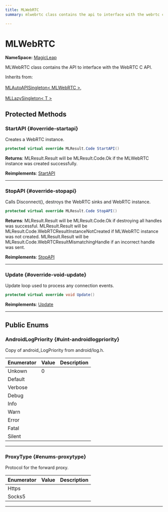 ```yaml
---
title: MLWebRTC
summary: mlwebrtc class contains the api to interface with the webrtc c api. 

---
```


# MLWebRTC



**NameSpace:** 
[MagicLeap](/unity-api/api/UnityEngine.XR.MagicLeap/UnityEngine.XR.MagicLeap.md) 


MLWebRTC class contains the API to interface with the WebRTC C API.   


Inherits from: <br></br>[MLAutoAPISingleton< MLWebRTC >](/unity-api/api/UnityEngine.XR.MagicLeap/UnityEngine.XR.MagicLeap.MLAutoAPISingleton.md),<br></br>[MLLazySingleton< T >](/unity-api/api/UnityEngine.XR.MagicLeap/UnityEngine.XR.MagicLeap.MLLazySingleton.md)




## Protected Methods

### StartAPI {#override-startapi}

Creates a WebRTC instance. 

```csharp
protected virtual override MLResult.Code StartAPI()
```






**Returns**: MLResult.Result will be  MLResult.Code.Ok  if the MLWebRTC instance was created successfully. 

**Reimplements**: [StartAPI](/unity-api/api/UnityEngine.XR.MagicLeap/UnityEngine.XR.MagicLeap.MLAutoAPISingleton.md#abstract-startapi)



-----------

### StopAPI {#override-stopapi}

Calls Disconnect(), destroys the WebRTC sinks and WebRTC instance. 

```csharp
protected virtual override MLResult.Code StopAPI()
```






**Returns**: MLResult.Result will be  MLResult.Code.Ok  if destroying all handles was successful. MLResult.Result will be  MLResult.Code.WebRTCResultInstanceNotCreated  if MLWebRTC instance was not created. MLResult.Result will be  MLResult.Code.WebRTCResultMismatchingHandle  if an incorrect handle was sent. 

**Reimplements**: [StopAPI](/unity-api/api/UnityEngine.XR.MagicLeap/UnityEngine.XR.MagicLeap.MLAutoAPISingleton.md#abstract-stopapi)



-----------

### Update {#override-void-update}

Update loop used to process any connection events. 

```csharp
protected virtual override void Update()
```




**Reimplements**: [Update](/unity-api/api/UnityEngine.XR.MagicLeap/UnityEngine.XR.MagicLeap.MLAutoAPISingleton.md#void-update)



-----------

## Public Enums

### AndroidLogPriority {#uint-androidlogpriority}

Copy of android&#95;LogPriority from android/log.h. 

| Enumerator | Value | Description |
| ---------- | ----- | ----------- |
| Unkown | 0|   |
| Default | |   |
| Verbose | |   |
| Debug | |   |
| Info | |   |
| Warn | |   |
| Error | |   |
| Fatal | |   |
| Silent | |   |








-----------

### ProxyType {#enums-proxytype}

Protocol for the forward proxy. 

| Enumerator | Value | Description |
| ---------- | ----- | ----------- |
| Https | |   |
| Socks5 | |   |








-----------

